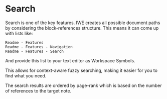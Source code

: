 # Search

Search is one of the key features. IWE creates all possible document paths by considering the block-references structure. This means it can come up with lists like:

```
Readme - Features
Readme - Features - Navigation
Readme - Features - Search
```

And provide this list to your text editor as Workspace Symbols.

This allows for context-aware fuzzy searching, making it easier for you to find what you need.

The search results are ordered by page-rank which is based on the number of references to the target note.
